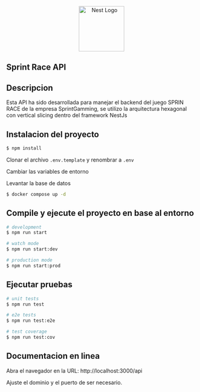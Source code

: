 <p align="center">
  <a href="http://nestjs.com/" target="blank"><img src="https://nestjs.com/img/logo-small.svg" width="120" alt="Nest Logo" /></a>
</p>

## Sprint Race API

## Descripcion

Esta API ha sido desarrollada para manejar el backend del juego SPRIN RACE de la empresa SprintGamming,
se utilizo la arquitectura hexagonal con vertical slicing dentro del framework NestJs

## Instalacion del proyecto

```bash
$ npm install
```

Clonar el archivo `.env.template` y renombrar a `.env`

Cambiar las variables de entorno

Levantar la base de datos

```bash
$ docker compose up -d
```

## Compile y ejecute el proyecto en base al entorno

```bash
# development
$ npm run start

# watch mode
$ npm run start:dev

# production mode
$ npm run start:prod
```

## Ejecutar pruebas

```bash
# unit tests
$ npm run test

# e2e tests
$ npm run test:e2e

# test coverage
$ npm run test:cov
```

## Documentacion en linea

Abra el navegador en la URL: http://localhost:3000/api

Ajuste el dominio y el puerto de ser necesario.
